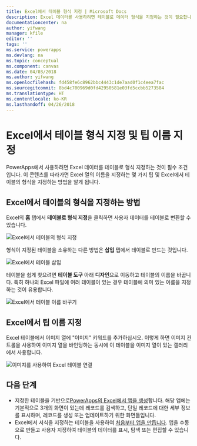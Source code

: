 ```yaml
---
title: Excel에서 테이블 형식 지정 | Microsoft Docs
description: Excel 데이터를 사용하려면 테이블로 데이터 형식을 지정하는 것이 필요합니다. 열 이름에 "이미지" 키워드 추가
documentationcenter: na
author: yifwang
manager: kfile
editor: ''
tags: ''
ms.service: powerapps
ms.devlang: na
ms.topic: conceptual
ms.component: canvas
ms.date: 04/03/2018
ms.author: yifwang
ms.openlocfilehash: fd458fe6c8962bbc4443c1de7aad0f1c4eea7fac
ms.sourcegitcommit: 8bd4c700969d0fd42950581e03fd5ccbb5273584
ms.translationtype: HT
ms.contentlocale: ko-KR
ms.lasthandoff: 04/26/2018
---
```

# <a name="format-a-table-in-excel-and-naming-tips"></a>Excel에서 테이블 형식 지정 및 팁 이름 지정
PowerApps에서 사용하려면 Excel 데이터를 테이블로 형식 지정하는 것이 필수 조건입니다. 이 콘텐츠를 따라가면 Excel 열의 이름을 지정하는 몇 가지 팁 및 Excel에서 테이블의 형식을 지정하는 방법을 알게 됩니다.

## <a name="how-to-format-a-table-in-excel"></a>Excel에서 테이블의 형식을 지정하는 방법
Excel의 **홈** 탭에서 **테이블로 형식 지정**을 클릭하면 사용자 데이터를 테이블로 변환할 수 있습니다.

![Excel에서 테이블의 형식 지정](./media/how-to-excel-tips/format-table.png)

형식이 지정된 테이블을 소유하는 다른 방법은 **삽입** 탭에서 테이블로 만드는 것입니다.

![Excel에서 테이블 삽입](./media/how-to-excel-tips/insert-table.png)

테이블을 쉽게 찾으려면 **테이블 도구** 아래 **디자인**으로 이동하고 테이블의 이름을 바꿉니다. 특히 하나의 Excel 파일에 여러 테이블이 있는 경우 테이블에 의미 있는 이름을 지정하는 것이 유용합니다.

![Excel에서 테이블 이름 바꾸기](./media/how-to-excel-tips/rename-table.png)

## <a name="naming-tips-in-excel"></a>Excel에서 팁 이름 지정
Excel 테이블에서 이미지 열에 "이미지" 키워드를 추가하십시오. 이렇게 하면 이미지 컨트롤을 사용하여 이미지 열을 바인딩하는 동시에 이 테이블을 이미지 열이 있는 갤러리에서 사용합니다.

![이미지를 사용하여 Excel 테이블 연결](./media/how-to-excel-tips/connect-gallery.png)

## <a name="next-steps"></a>다음 단계
* 지정한 테이블을 기반으로[PowerApps의 Excel에서 앱을 생성](get-started-create-from-data.md)합니다. 해당 앱에는 기본적으로 3개의 화면이 있는데 레코드를 검색하고, 단일 레코드에 대한 세부 정보를 표시하며, 레코드를 생성 또는 업데이트하기 위한 화면들입니다.
* Excel에서 서식을 지정하는 테이블을 사용하여 [처음부터 앱을 만듭니다](get-started-create-from-blank.md). 앱을 수동으로 만들고 사용자 지정하여 테이블의 데이터를 표시, 탐색 또는 편집할 수 있습니다.
